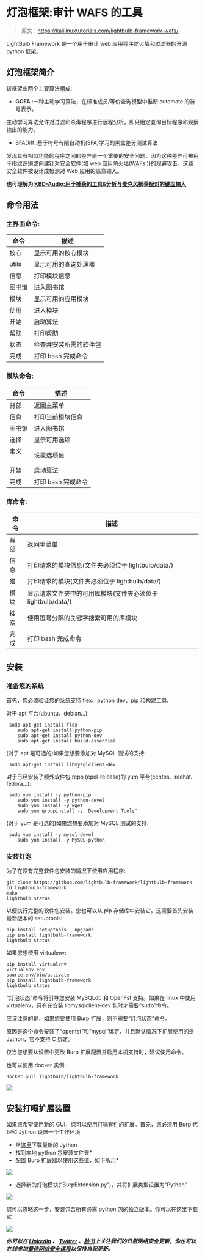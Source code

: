 # 灯泡框架:审计 WAFS 的工具

> 原文：<https://kalilinuxtutorials.com/lightbulb-framework-wafs/>

LightBulb Framework 是一个用于审计 web 应用程序防火墙和过滤器的开源 python 框架。

## **灯泡框架简介**

该框架由两个主要算法组成:

*   **GOFA** :一种主动学习算法，在标准成员/等价查询模型中推断 automate 的符号表示。

主动学习算法允许对过滤和杀毒程序进行远程分析，即只给定查询目标程序和观察输出的能力。

*   SFADiff :基于符号有限自动机(SFA)学习的黑盒差分测试算法

发现具有相似功能的程序之间的差异是一个重要的安全问题，因为这种差异可被用于指纹识别或创建针对安全软件(如 web 应用防火墙(WAFs ))的规避攻击，这些安全软件被设计成检测对 Web 应用的恶意输入。

**也可理解为 [KBD-Audio:用于捕获的工具&分析与麦克风捕获配对的键盘输入](https://kalilinuxtutorials.com/kbd-audio-keyboard-microphone-capture/)**

## **命令用法**

### **主界面命令:**

| 命令 | 描述 |
| --- | --- |
| 核心 | 显示可用的核心模块 |
| utils | 显示可用的查询处理器 |
| 信息 | 打印模块信息 |
| 图书馆 | 进入图书馆 |
| 模块 | 显示可用的应用模块 |
| 使用 | 进入模块 |
| 开始<modulea></modulea> | 启动算法 |
| 帮助 | 打印帮助 |
| 状态 | 检查并安装所需的软件包 |
| 完成 | 打印 bash 完成命令 |

### **模块命令:**

| 命令 | 描述 |
| --- | --- |
| 背部 | 返回主菜单 |
| 信息 | 打印当前模块信息 |
| 图书馆 | 进入图书馆 |
| 选择 | 显示可用选项 |
| 定义<option><value></value></option> | 设置选项值 |
| 开始 | 启动算法 |
| 完成 | 打印 bash 完成命令 |

### **库命令:**

| 命令 | 描述 |
| --- | --- |
| 背部 | 返回主菜单 |
| 信息 | 打印请求的模块信息(文件夹必须位于 lightbulb/data/) |
| 猫 | 打印请求的模块(文件夹必须位于 lightbulb/data/) |
| 模块 | 显示请求文件夹中的可用库模块(文件夹必须位于 lightbulb/data/) |
| 搜索 | 使用逗号分隔的关键字搜索可用的库模块 |
| 完成 | 打印 bash 完成命令 |

## **安装**

### **准备您的系统**

首先，您必须验证您的系统支持 flex、python dev、pip 和构建工具:

对于 apt 平台(ubuntu，debian…):

```
 sudo apt-get install flex
	sudo apt-get install python-pip
	sudo apt-get install python-dev
	sudo apt-get install build-essential
```

(对于 apt 是可选的)如果您想要添加对 MySQL 测试的支持:

```
 sudo apt-get install libmysqlclient-dev
```

对于已经安装了额外软件包 repo (epel-release)的 yum 平台(centos、redhat、fedora…):

```
 sudo yum install -y python-pip
	sudo yum install -y python-devel
	sudo yum install -y wget
	sudo yum groupinstall -y 'Development Tools'
```

(对于 yum 是可选的)如果您想要添加对 MySQL 测试的支持:

```
 sudo yum install -y mysql-devel 
	sudo yum install -y MySQL-python
```

### **安装灯泡**

为了在没有完整软件包安装的情况下使用应用程序:

```
git clone https://github.com/lightbulb-framework/lightbulb-framework
cd lightbulb-framework
make
lightbulb status
```

以便执行完整的软件包安装。您也可以从 pip 存储库中安装它。这需要首先安装最新版本的 setuptools:

```
pip install setuptools --upgrade
pip install lightbulb-framework
lightbulb status
```

如果您想使用 virtualenv:

```
pip install virtualenv
virtualenv env
source env/bin/activate
pip install lightbulb-framework
lightbulb status
```

“灯泡状态”命令将引导您安装 MySQLdb 和 OpenFst 支持。如果在 linux 中使用 virtualenv，只有在安装 libmysqlclient-dev 包时才需要“sudo”命令。

应该注意的是，如果您要使用 Burp 扩展，则不需要“灯泡状态”命令。

原因是这个命令安装了“openfst”和“mysql”绑定，并且默认情况下扩展使用的是 Jython，它不支持 C 绑定。

仅当您想要从设置中更改 Burp 扩展配置并启用本机支持时，建议使用命令。

也可以使用 docker 实例:

```
docker pull lightbulb/lightbulb-framework
```

![](img//3620b81f65d14b471995419d2efd14cf.png)

## **安装打嗝扩展装置**

如果您希望使用新的 GUI，您可以使用[打嗝套件](https://portswigger.net/burp/)的扩展。首先，您必须用 Burp 代理和 Jython 设置一个工作环境

*   从[这里](http://www.jython.org/downloads.html)下载最新的 Jython
*   找到本地 python 包安装文件夹*
*   配置 Burp 扩展器以使用这些值，如下所示*

![](img//744294fcf11ed1d333f99edaa1a9e49d.png)

*   选择新的灯泡模块(“BurpExtension.py”)，并将扩展类型设置为“Python”

![](img//9d0b3dc0786dabcb64a31953bc688f78.png)

您可以忽略这一步，安装包含所有必需 python 包的独立版本。你可以在这里下载它

[![](img//d861a9096555aeb1980fc054015933d7.png)](https://github.com/lightbulb-framework/lightbulb-framework)

***你可以在 [Linkedin](https://www.linkedin.com/company/gbhackers/) 、 [Twitter](https://twitter.com/GbhackerOn) 、[脸书](https://www.facebook.com/gbhackersadmin)上关注我们的日常网络安全更新，你也可以在线参加[最佳网络安全课程](https://ethicalhackersacademy.com/)以保持自我更新。***